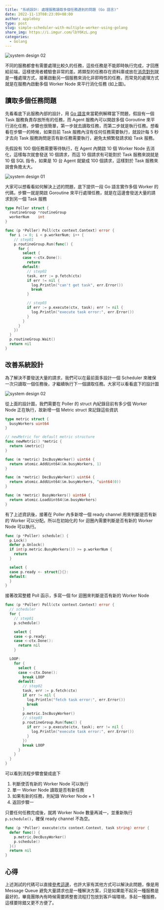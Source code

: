 ```yaml
---
title: "系統設計: 處理服務讀取多個任務遇到的問題 (Go 語言)"
date: 2022-11-13T08:23:09+08:00
author: appleboy
type: post
slug: simple-scheduler-with-multiple-worker-using-golang
share_img: https://i.imgur.com/lbY6KzL.png
categories:
  - Golang
---
```


![system design 02](https://i.imgur.com/lbY6KzL.png)

不同的服務都會有需要處理比較久的任務，這些任務是不能即時執行完成，才回應給前端，這樣使用者體驗會非常的差。將類型的任務存在資料庫或放在[消息對列][1]就是一種處理方式，接著啟動另一個服務來消化非即時性的任務，而常見的處理方式就是在服務內啟動多個 Worker Node 來平行消化任務 (如上圖)。

[1]:https://zh.m.wikipedia.org/zh-hant/%E6%B6%88%E6%81%AF%E9%98%9F%E5%88%97

<!--more-->

## 讀取多個任務問題

先看看底下此服務內部的設計，用 [Go 語言][11]來當範例解釋當下問題，假設有一個 Task 服務負責存放所有的任務，而 Agent 服務內可以開啟多個 Goroutine 來平行消化任務，步驟也很簡單，第一步就去讀取任務，而第二步就是執行任務。想看看在步驟一的時候，如果目前 Task 服務內沒有任何任務需要執行，就設計每 5 秒才去向 Task 服務詢問是否有新任務需要執行，避免太頻繁發請求給 Task 服務。

[11]:https://go.dev

先假設有 100 個任務需要等待執行，在 Agent 內開啟 10 個 Worker Node 去消化，這樣每次就會發送 10 個請求，而這 10 個請求有可能對於 Task 服務來說就是 10 個 SQL 指令，如果是 10 台 Agent 就變成 100 個請求，這樣對於 Task 服務來說會負擔太大。

![system design 01](https://i.imgur.com/4csL9To.png)

大家可以想看看如何解決上述的問題，底下提供一段 Go 語言實作多個 Worker 的代碼，步驟一就是開啟 Goroutine 來平行處理任務，就是在這邊會發送大量的請求到另一個 Task 服務

```go
type Poller struct {
  routineGroup *routineGroup
  workerNum    int
}

func (p *Poller) Poll(ctx context.Context) error {
  for i := 0; i < p.workerNum; i++ {
    // step01
    p.routineGroup.Run(func() {
      for {
        select {
        case <-ctx.Done():
          return
        default:
          // step02
          task, err := p.fetch(ctx)
          if err != nil {
            log.Println("can't get task", err.Error())
            break
          }

          // step03
          if err := p.execute(ctx, task); err != nil {
            log.Println("execute task error:", err.Error())
          }
        }
      }
    })
  }
  p.routineGroup.Wait()
  return nil
}
```

## 改善系統設計

為了解決不要發送大量的請求，我們可以在最前面多設計一個 Scheduler 來確保一次只讀取一個任務後，才繼續執行下一個讀取任務。大家可以看看底下的設計圖

![system design 02](https://i.imgur.com/lbY6KzL.png)

從上面的設計圖，我們需要在 Poller 的 struct 內紀錄目前有多少個 Worker Node 正在執行，故新增一個 Metric struct 來記錄這些資訊

```go
type metric struct {
  busyWorkers uint64
}

// newMetric for default metric structure
func newMetric() *metric {
  return &metric{}
}

func (m *metric) IncBusyWorker() uint64 {
  return atomic.AddUint64(&m.busyWorkers, 1)
}

func (m *metric) DecBusyWorker() uint64 {
  return atomic.AddUint64(&m.busyWorkers, ^uint64(0))
}

func (m *metric) BusyWorkers() uint64 {
  return atomic.LoadUint64(&m.busyWorkers)
}
```

有了上述資訊後，接著在 Poller 內多新增一個 ready channel 用來判斷是否有新的 Worker 可以分配。所以在初始化的 for 迴圈內需要判斷是否有新的 Worker Node 可以執行。

```go
func (p *Poller) schedule() {
  p.Lock()
  defer p.Unlock()
  if int(p.metric.BusyWorkers()) >= p.workerNum {
    return
  }

  select {
  case p.ready <- struct{}{}:
  default:
  }
}
```

接著改寫整體 Poll 函示，多寫一個 for 迴圈來判斷是否有新的 Worker Node

```go
func (p *Poller) Poll(ctx context.Context) error {
  // scheduler
  for {
    // step01
    p.schedule()

    select {
    case <-p.ready:
    case <-ctx.Done():
      return nil
    }

  LOOP:
    for {
      select {
      case <-ctx.Done():
        break LOOP
      default:
        // step02
        task, err := p.fetch(ctx)
        if err != nil {
          log.Println("fetch task error:", err.Error())
          break
        }
        p.metric.IncBusyWorker()
        // step03
        p.routineGroup.Run(func() {
          if err := p.execute(ctx, task); err != nil {
            log.Println("execute task error:", err.Error())
          }
        })
        break LOOP
      }
    }
  }
}
```

可以看到流程步驟會變成底下

1. 判斷使否有新的 Worker Node 可以執行
2. 單一 Worker Node 讀取是否有新任務
3. 如果有新的任務，則紀錄 Worker Node + 1
4. 返回步驟一

只要任何任務完成後，就將 Worker Node 數量再減一，並重新執行 `p.schedule()`，確保 ready channel 不為空。

```go
func (p *Poller) execute(ctx context.Context, task string) error {
  defer func() {
    p.metric.DecBusyWorker()
    p.schedule()
  }()
  return nil
}
```

## 心得

上述測試的代碼可以直接[參考這邊][22]，也許大家有其他方式可以解決此問題，像是用 Message Queue 避免大量請求也是一種解決方案，只是如果能不起另一種服務是最好的，畢竟團隊內有時候需要將整套流程打包放到客戶端環境，多起一種服務，這樣要除錯又更不方便了。

[22]:https://github.com/go-training/training/tree/master/example50-consumer-producer-pattern
